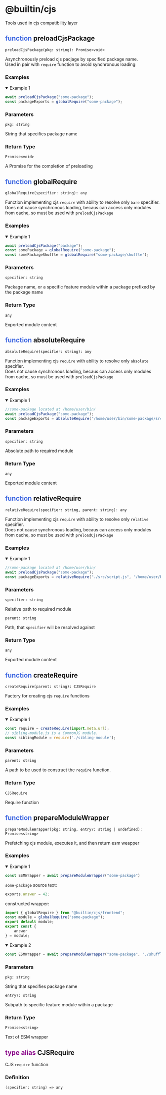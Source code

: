# @builtin/cjs
Tools used in cjs compatibility layer

## <span style="color: royalblue">function</span> preloadCjsPackage
```
preloadCjsPackage(pkg: string): Promise<void>
```
Asynchronously preload cjs pacjage by specified package name.<br>
Used in pair with `require` function to avoid synchronous loading

### Examples
<details open>
<summary>Example 1</summary>

```js
await preloadCjsPackage("some-package");
const packageExports = globalRequire("some-package");
```
</details>

### Parameters
```
pkg: string
```
String that specifies package name

### Return Type
```
Promise<void>
```
A Promise for the completion of preloading

## <span style="color: royalblue">function</span> globalRequire
```
globalRequire(specifier: string): any
```
Function implementing cjs `require`
with ability to resolve only `bare` specifier.<br>
Does not cause synchronous loading,
becaus can access only modules from cache,
so must be used with `preloadCjsPackage`

### Examples
<details open>
<summary>Example 1</summary>

```js
await preloadCjsPackage("package");
const somePackage = globalRequire("some-package");
const somePackageShuffle = globalRequire("some-package/shuffle");
```
</details>

### Parameters
```
specifier: string
```
Package name, or a specific feature module within a package
prefixed by the package name

### Return Type
```
any
```
Exported module content

## <span style="color: royalblue">function</span> absoluteRequire
```
absoluteRequire(specifier: string): any
```
Function implementing cjs `require`
with ability to resolve only `absolute` specifier.<br>
Does not cause synchronous loading,
becaus can access only modules from cache,
so must be used with `preloadCjsPackage`

### Examples
<details open>
<summary>Example 1</summary>

```js
//some-package located at /home/user/bin/
await preloadCjsPackage("some-package");
const packageExports = absoluteRequire("/home/user/bin/some-package/src/script.js");
```
</details>

### Parameters
```
specifier: string
```
Absolute path to required module 

### Return Type
```
any
```
Exported module content

## <span style="color: royalblue">function</span> relativeRequire
```
relativeRequire(specifier: string, parent: string): any
```
Function implementing cjs `require`
with ability to resolve only `relative` specifier.<br>
Does not cause synchronous loading,
becaus can access only modules from cache,
so must be used with `preloadCjsPackage`

### Examples
<details open>
<summary>Example 1</summary>

```js
//some-package located at /home/user/bin/
await preloadCjsPackage("some-package");
const packageExports = relativeRequire("./src/script.js", "/home/user/bin/some-package");
```
</details>

### Parameters
```
specifier: string
```
Relative path to required module 

```
parent: string
```
Path, that `specifier` will be resolved against

### Return Type
```
any
```
Exported module content

## <span style="color: royalblue">function</span> createRequire
```
createRequire(parent: string): CJSRequire
```
Factory for creating cjs `require` functions

### Examples
<details open>
<summary>Example 1</summary>

```js
const require = createRequire(import.meta.url);
// sibling-module.js is a CommonJS module.
const siblingModule = require('./sibling-module'); 
```
</details>

### Parameters
```
parent: string
```
A path to be used to construct the `require` function.

### Return Type
```
CJSRequire
```
Require function

## <span style="color: royalblue">function</span> prepareModuleWrapper
```
prepareModuleWrapper(pkg: string, entry?: string | undefined): Promise<string>
```
Prefetching cjs module, executes it, and then return esm weapper

### Examples
<details open>
<summary>Example 1</summary>

```js
const ESMWrapper = await prepareModuleWrapper("some-package")
```

`some-package` source text:
```js
exports.answer = 42;
```

constructed wrapper:
```js
import { globalRequire } from "@builtin/cjs/frontend";
const module = globalRequire("some-package");
export default module;
export const {
    answer
} = module;
```

</details>
<details open>
<summary>Example 2</summary>

```js
const ESMWrapper = await prepareModuleWrapper("some-package", "./shuffle")
```
</details>

### Parameters
```
pkg: string
```
String that specifies package name

```
entry?: string
```
Subpath to specific feature module within a package

### Return Type
```
Promise<string>
```
Text of ESM wrapper

## <span style="color: darkmagenta">type alias</span> CJSRequire
CJS `require` function

### Definition
```
(specifier: string) => any
```